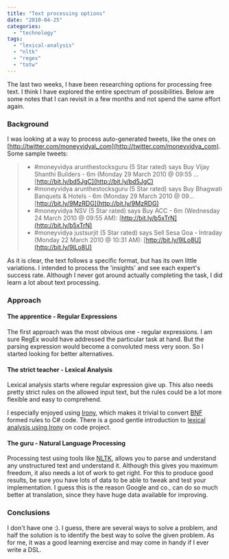 ```yaml
---
title: "Text processing options"
date: "2010-04-25"
categories: 
  - "technology"
tags: 
  - "lexical-analysis"
  - "nltk"
  - "regex"
  - "totw"
---
```


The last two weeks, I have been researching options for processing free text. I think I have explored the entire spectrum of possibilities. Below are some notes that I can revisit in a few months and not spend the same effort again.

### Background

I was looking at a way to process auto-generated tweets, like the ones on [http://twitter.com/moneyvidya\_com](http://twitter.com/moneyvidya_com). Some sample tweets:

> - #moneyvidya arunthestocksguru (5 Star rated) says Buy Vijay Shanthi Builders - 6m (Monday 29 March 2010 @ 09:55 ... [http://bit.ly/bd5JgC](http://bit.ly/bd5JgC)
> - #moneyvidya arunthestocksguru (5 Star rated) says Buy Bhagwati Banquets & Hotels - 6m (Monday 29 March 2010 @ 09... [http://bit.ly/9MzRDG](http://bit.ly/9MzRDG)
> - #moneyvidya NSV (5 Star rated) says Buy ACC - 6m (Wednesday 24 March 2010 @ 09:55 AM): [http://bit.ly/b5xTrN](http://bit.ly/b5xTrN)
> - #moneyvidya justsurjit (5 Star rated) says Sell Sesa Goa - Intraday (Monday 22 March 2010 @ 10:31 AM): [http://bit.ly/9lLo8U](http://bit.ly/9lLo8U)

As it is clear, the text follows a specific format, but has its own little variations. I intended to process the 'insights' and see each expert's success rate. Although I never got around actually completing the task, I did learn a lot about text processing.

### Approach

#### The apprentice - Regular Expressions

The first approach was the most obvious one - regular expressions. I am sure RegEx would have addressed the particular task at hand. But the parsing expression would become a convoluted mess very soon. So I started looking for better alternatives.

#### The strict teacher - Lexical Analysis

Lexical analysis starts where regular expression give up. This also needs pretty strict rules on the allowed input text, but the rules could be a lot more flexible and easy to comprehend.

I especially enjoyed using [Irony](http://irony.codeplex.com/), which makes it trivial to convert [BNF](http://en.wikipedia.org/wiki/Backus%E2%80%93Naur_Form) formed rules to C# code. There is a good gentle introduction to [lexical analysis using Irony](http://www.codeproject.com/KB/recipes/YourFirstDSL.aspx) on code project.

#### The guru - Natural Language Processing

Processing test using tools like [NLTK](http://www.nltk.org/), allows you to parse and understand any unstructured text and understand it. Although this gives you maximum freedom, it also needs a lot of work to get right. For this to produce good results, be sure you have lots of data to be able to tweak and test your implementation. I guess this is the reason Google and co., can do so much better at translation, since they have huge data available for improving.

### Conclusions

I don't have one :). I guess, there are several ways to solve a problem, and half the solution is to identify the best way to solve the given problem. As for me, it was a good learning exercise and may come in handy if I ever write a DSL.
